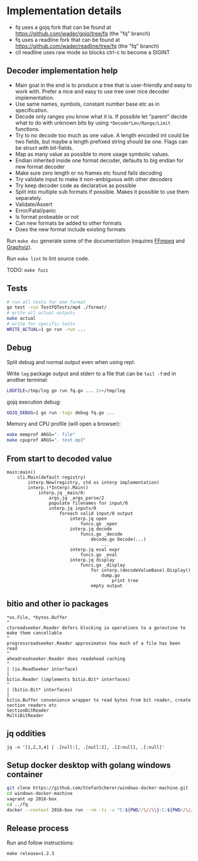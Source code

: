 # Implementation details

- fq uses a gojq fork that can be found at https://github.com/wader/gojq/tree/fq (the "fq" branch)
- fq uses a readline fork that can be found at https://github.com/wader/readline/tree/fq (the "fq" branch)
- cli readline uses raw mode so blocks ctrl-c to become a SIGINT

## Decoder implementation help

- Main goal in the end is to produce a tree that is user-friendly and easy to work with.
Prefer a nice and easy to use tree over nice decoder implementation.
- Use same names, symbols, constant number base etc as in specification.
- Decode only ranges you know what it is. If possible let "parent" decide what to do with unknown
bits by using `*Decode*Len/Range/Limit` functions.
- Try to no decode too much as one value.
A length encoded int could be two fields, but maybe a length prefixed string should be one.
Flags can be struct with bit-fields.
- Map as many value as possible to more usage symbolic values.
- Endian inherited inside one format decoder, defaults to big endian for new format decoder
- Make sure zero length or no frames etc found fails decoding
- Try validate input to make it non-ambiguous with other decoders
- Try keep decoder code as declarative as possible
- Split into multiple sub formats if possible. Makes it possible to use them separately.
- Validate/Assert
- Error/Fatal/panic
- Is format probeable or not
- Can new formats be added to other formats
- Does the new format include existing formats

Run `make doc` generate some of the documentation (requires [FFmpeg](https://github.com/FFmpeg/FFmpeg) and [Graphviz](https://gitlab.com/graphviz/graphviz)).

Run `make lint` to lint source code.

TODO: `make fuzz`

## Tests

```sh
# run all tests for one format
go test -run TestFQTests/mp4 ./format/
# write all actual outputs
make actual
# write for specific tests
WRITE_ACTUAL=1 go run -run ...
```

## Debug

Split debug and normal output even when using repl:

Write `log` package output and stderr to a file that can be `tail -f`:ed in another terminal:
```sh
LOGFILE=/tmp/log go run fq.go ... 2>>/tmp/log
```

gojq execution debug:
```sh
GOJQ_DEBUG=1 go run -tags debug fq.go ...
```

Memory and CPU profile (will open a browser):
```sh
make memprof ARGS=". file"
make cpuprof ARGS=". test.mp3"
```

## From start to decoded value

```
main:main()
    cli.Main(default registry)
        interp.New(registry, std os interp implementation)
        interp.(*Interp).Main()
            interp.jq _main/0:
                args.jq _args_parse/2
                populate filenames for input/0
                interp.jq inputs/0
                    foreach valid input/0 output
                        interp.jq open
                            funcs.go _open
                        interp.jq decode
                            funcs.go _decode
                                decode.go Decode(...)
                                    ...
                        interp.jq eval expr
                            funcs.go _eval
                        interp.jq display
                            funcs.go _display
                                for interp.(decodeValueBase).Display()
                                    dump.go
                                        print tree
                                empty output
```

## bitio and other io packages

```
*os.File, *bytes.Buffer
^
ctxreadseeker.Reader defers blocking io operations to a goroutine to make them cancellable
^
progressreadseeker.Reader approximates how much of a file has been read
^
aheadreadseeker.Reader does readahead caching
^
| (io.ReadSeeker interface)
|
bitio.Reader (implements bitio.Bit* interfaces)
^
| (bitio.Bit* interfaces)
|
bitio.Buffer convenience wrapper to read bytes from bit reader, create section readers etc
SectionBitReader
MultiBitReader
```

## jq oddities

```
jq -n '[1,2,3,4] | .[null:], .[null:2], .[2:null], .[:null]'
```

## Setup docker desktop with golang windows container

```sh
git clone https://github.com/StefanScherer/windows-docker-machine.git
cd windows-docker-machine
vagrant up 2016-box
cd ../fq
docker --context 2016-box run --rm -ti -v "C:${PWD//\//\\}:C:${PWD//\//\\}" -w "$PWD" golang:1.17.5-windowsservercore-ltsc2016
```

## Release process

Run and follow instructions:
```
make release=1.2.3
```
